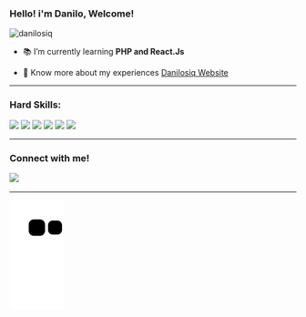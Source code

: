 ### Hello! i'm Danilo, Welcome!<img align="right" height = "170em" alt="" src="https://cdn.discordapp.com/attachments/715666833268539414/1087781093509435422/pixil-frame-0_1.png">
<p align="left"> <img src="https://komarev.com/ghpvc/?username=danilosiq&label=Profile%20views&color=0e75b6&style=flat" alt="danilosiq" /> </p>

- 📚 I’m currently learning **PHP and React.Js**

- 🎈 Know more about my experiences [Danilosiq Website](https://danilosiq-website.vercel.app)

<hr>
<h3>Hard Skills:</h3>

  <img height = "70em" src="https://icon-library.com/images/css-icon-png/css-icon-png-0.jpg">   <img height = "70em" src="https://icon-library.com/images/html5-icon-png/html5-icon-png-21.jpg">   <img height = "60em" src="https://cdn-icons-png.flaticon.com/512/5968/5968313.png">    <img height = "60em" src="https://cdn.iconscout.com/icon/free/png-256/node-js-1174925.png">    <img height = "60em" src="https://cdn3.iconfinder.com/data/icons/logos-and-brands-adobe/512/267_Python-512.png">     <img height = "58em" src="https://icon-library.com/images/js-icon/js-icon-24.jpg">
  
  

<hr>

<h3>Connect with me!</h3>
<a href="https://github.com/danilosiq" target="_blank"> <img height="60em" src="https://upload.wikimedia.org/wikipedia/commons/thumb/f/f8/LinkedIn_icon_circle.svg/800px-LinkedIn_icon_circle.svg.png"/>

<hr>

  ![Snake animation](https://github.com/rafaballerini/rafaballerini/blob/output/github-contribution-grid-snake.svg)
  
 

